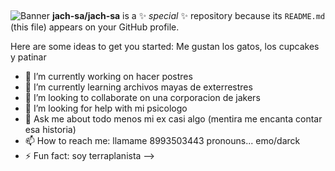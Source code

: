## 

![Banner](https://github.com/user-attachments/assets/7c2737d1-c087-49b3-9a0e-ccd42f266d7d)
**jach-sa/jach-sa** is a ✨ _special_ ✨ repository because its `README.md` (this file) appears on your GitHub profile.

Here are some ideas to get you started:
Me gustan los gatos, los cupcakes y patinar
- 🔭 I’m currently working on hacer postres
- 🌱 I’m currently learning archivos mayas de exterrestres
- 👯 I’m looking to collaborate on una corporacion de jakers
- 🤔 I’m looking for help with mi psicologo
- 💬 Ask me about todo menos mi ex casi algo (mentira me encanta contar esa historia)
- 📫 How to reach me: llamame 8993503443
  pronouns... emo/darck
- ⚡ Fun fact: soy terraplanista
-->
